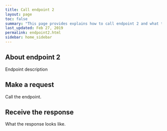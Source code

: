 ```yaml
---
title: Call endpoint 2
layout: page
toc: false
summary: "This page provides explains how to call endpoint 2 and what to expect in the response.  This is an experiment to test publishing tools, so the content on these pages is just for illustration and may not make sense."
last_updated: Feb 27, 2019
permalink: endpoint2.html
sidebar: home_sidebar
---
```


## About endpoint 2

Endpoint description


## Make a request

Call the endpoint.

## Receive the response

What the response looks like.